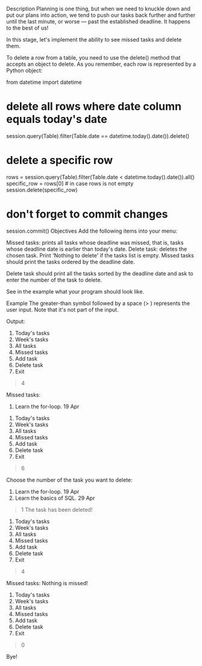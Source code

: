 Description
Planning is one thing, but when we need to knuckle down and put our plans into action, we tend to push our tasks back further and further until the last minute, or worse — past the established deadline. It happens to the best of us!

In this stage, let's implement the ability to see missed tasks and delete them.

To delete a row from a table, you need to use the delete() method that accepts an object to delete. As you remember, each row is represented by a Python object:

from datetime import datetime

# delete all rows where date column equals today's date
session.query(Table).filter(Table.date == datetime.today().date()).delete()

# delete a specific row
rows = session.query(Table).filter(Table.date < datetime.today().date()).all()
specific_row = rows[0] # in case rows is not empty
session.delete(specific_row)

# don't forget to commit changes
session.commit()
Objectives
Add the following items into your menu:

Missed tasks: prints all tasks whose deadline was missed, that is, tasks whose deadline date is earlier than today's date.
Delete task: deletes the chosen task. Print 'Nothing to delete' if the tasks list is empty.
Missed tasks should print the tasks ordered by the deadline date.

Delete task should print all the tasks sorted by the deadline date and ask to enter the number of the task to delete.

See in the example what your program should look like.

Example
The greater-than symbol followed by a space (> ) represents the user input. Note that it's not part of the input.

Output:

1) Today's tasks
2) Week's tasks
3) All tasks
4) Missed tasks
5) Add task
6) Delete task
0) Exit
> 4

Missed tasks:
1. Learn the for-loop. 19 Apr

1) Today's tasks
2) Week's tasks
3) All tasks
4) Missed tasks
5) Add task
6) Delete task
0) Exit
> 6

Choose the number of the task you want to delete:
1. Learn the for-loop. 19 Apr
2. Learn the basics of SQL. 29 Apr
> 1
The task has been deleted!

1) Today's tasks
2) Week's tasks
3) All tasks
4) Missed tasks
5) Add task
6) Delete task
0) Exit
> 4

Missed tasks:
Nothing is missed!

1) Today's tasks
2) Week's tasks
3) All tasks
4) Missed tasks
5) Add task
6) Delete task
0) Exit
> 0

Bye!
